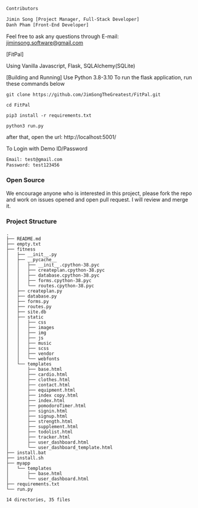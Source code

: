 ```txt
Contributors

Jimin Song [Project Manager, Full-Stack Developer]
Danh Pham [Front-End Developer]

```

Feel free to ask any questions through E-mail: jiminsong.software@gmail.com

[FitPal]

Using Vanilla Javascript, Flask, SQLAlchemy(SQLite)

[Building and Running]
Use Python 3.8-3.10
To run the flask application, run these commands below
```
git clone https://github.com/JimSongTheGreatest/FitPal.git

cd FitPal

pip3 install -r requirements.txt

python3 run.py

```
after that, open the url:
http://localhost:5001/

To Login with Demo ID/Password
```txt
Email: test@gmail.com
Password: test123456

```
### Open Source
We encourage anyone who is interested in this project, please fork the repo and work on issues opened and open pull request. I will review and merge it.

### Project Structure

```
.
├── README.md
├── empty.txt
├── fitness
│   ├── __init__.py
│   ├── __pycache__
│   │   ├── __init__.cpython-38.pyc
│   │   ├── createplan.cpython-38.pyc
│   │   ├── database.cpython-38.pyc
│   │   ├── forms.cpython-38.pyc
│   │   └── routes.cpython-38.pyc
│   ├── createplan.py
│   ├── database.py
│   ├── forms.py
│   ├── routes.py
│   ├── site.db
│   ├── static
│   │   ├── css
│   │   ├── images
│   │   ├── img
│   │   ├── js
│   │   ├── music
│   │   ├── scss
│   │   ├── vendor
│   │   └── webfonts
│   └── templates
│       ├── base.html
│       ├── cardio.html
│       ├── clothes.html
│       ├── contact.html
│       ├── equipment.html
│       ├── index copy.html
│       ├── index.html
│       ├── pomodoroTimer.html
│       ├── signin.html
│       ├── signup.html
│       ├── strength.html
│       ├── supplement.html
│       ├── todolist.html
│       ├── tracker.html
│       ├── user_dashboard.html
│       └── user_dashboard_template.html
├── install.bat
├── install.sh
├── myapp
│   └── templates
│       ├── base.html
│       └── user_dashboard.html
├── requirements.txt
└── run.py

14 directories, 35 files

```
